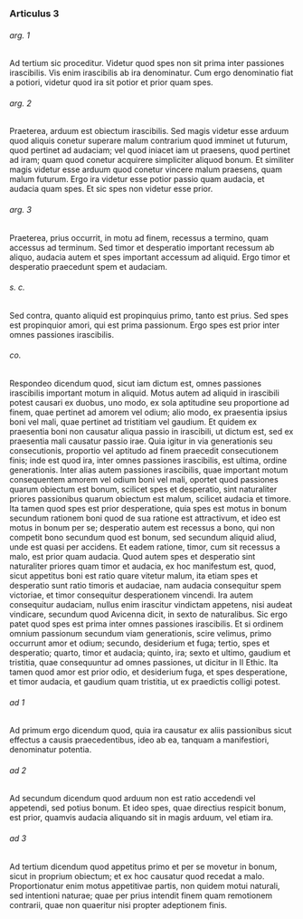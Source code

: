 ### Articulus 3

###### arg. 1
Ad tertium sic proceditur. Videtur quod spes non sit prima inter passiones irascibilis. Vis enim irascibilis ab ira denominatur. Cum ergo denominatio fiat a potiori, videtur quod ira sit potior et prior quam spes.

###### arg. 2
Praeterea, arduum est obiectum irascibilis. Sed magis videtur esse arduum quod aliquis conetur superare malum contrarium quod imminet ut futurum, quod pertinet ad audaciam; vel quod iniacet iam ut praesens, quod pertinet ad iram; quam quod conetur acquirere simpliciter aliquod bonum. Et similiter magis videtur esse arduum quod conetur vincere malum praesens, quam malum futurum. Ergo ira videtur esse potior passio quam audacia, et audacia quam spes. Et sic spes non videtur esse prior.

###### arg. 3
Praeterea, prius occurrit, in motu ad finem, recessus a termino, quam accessus ad terminum. Sed timor et desperatio important recessum ab aliquo, audacia autem et spes important accessum ad aliquid. Ergo timor et desperatio praecedunt spem et audaciam.

###### s. c.
Sed contra, quanto aliquid est propinquius primo, tanto est prius. Sed spes est propinquior amori, qui est prima passionum. Ergo spes est prior inter omnes passiones irascibilis.

###### co.
Respondeo dicendum quod, sicut iam dictum est, omnes passiones irascibilis important motum in aliquid. Motus autem ad aliquid in irascibili potest causari ex duobus, uno modo, ex sola aptitudine seu proportione ad finem, quae pertinet ad amorem vel odium; alio modo, ex praesentia ipsius boni vel mali, quae pertinet ad tristitiam vel gaudium. Et quidem ex praesentia boni non causatur aliqua passio in irascibili, ut dictum est, sed ex praesentia mali causatur passio irae. Quia igitur in via generationis seu consecutionis, proportio vel aptitudo ad finem praecedit consecutionem finis; inde est quod ira, inter omnes passiones irascibilis, est ultima, ordine generationis. Inter alias autem passiones irascibilis, quae important motum consequentem amorem vel odium boni vel mali, oportet quod passiones quarum obiectum est bonum, scilicet spes et desperatio, sint naturaliter priores passionibus quarum obiectum est malum, scilicet audacia et timore. Ita tamen quod spes est prior desperatione, quia spes est motus in bonum secundum rationem boni quod de sua ratione est attractivum, et ideo est motus in bonum per se; desperatio autem est recessus a bono, qui non competit bono secundum quod est bonum, sed secundum aliquid aliud, unde est quasi per accidens. Et eadem ratione, timor, cum sit recessus a malo, est prior quam audacia. Quod autem spes et desperatio sint naturaliter priores quam timor et audacia, ex hoc manifestum est, quod, sicut appetitus boni est ratio quare vitetur malum, ita etiam spes et desperatio sunt ratio timoris et audaciae, nam audacia consequitur spem victoriae, et timor consequitur desperationem vincendi. Ira autem consequitur audaciam, nullus enim irascitur vindictam appetens, nisi audeat vindicare, secundum quod Avicenna dicit, in sexto de naturalibus. Sic ergo patet quod spes est prima inter omnes passiones irascibilis. Et si ordinem omnium passionum secundum viam generationis, scire velimus, primo occurrunt amor et odium; secundo, desiderium et fuga; tertio, spes et desperatio; quarto, timor et audacia; quinto, ira; sexto et ultimo, gaudium et tristitia, quae consequuntur ad omnes passiones, ut dicitur in II Ethic. Ita tamen quod amor est prior odio, et desiderium fuga, et spes desperatione, et timor audacia, et gaudium quam tristitia, ut ex praedictis colligi potest.

###### ad 1
Ad primum ergo dicendum quod, quia ira causatur ex aliis passionibus sicut effectus a causis praecedentibus, ideo ab ea, tanquam a manifestiori, denominatur potentia.

###### ad 2
Ad secundum dicendum quod arduum non est ratio accedendi vel appetendi, sed potius bonum. Et ideo spes, quae directius respicit bonum, est prior, quamvis audacia aliquando sit in magis arduum, vel etiam ira.

###### ad 3
Ad tertium dicendum quod appetitus primo et per se movetur in bonum, sicut in proprium obiectum; et ex hoc causatur quod recedat a malo. Proportionatur enim motus appetitivae partis, non quidem motui naturali, sed intentioni naturae; quae per prius intendit finem quam remotionem contrarii, quae non quaeritur nisi propter adeptionem finis.

